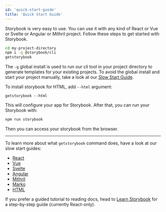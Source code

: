 ```yaml
---
id: 'quick-start-guide'
title: 'Quick Start Guide'
---
```


Storybook is very easy to use. You can use it with any kind of React or Vue or Svelte or Angular or Mithril project.
Follow these steps to get started with Storybook.

```sh
cd my-project-directory
npm i -g @storybook/cli
getstorybook
```
The `-g` global install is used to run our cli tool in your project directory to generate templates for your existing projects. To avoid the global install and start your project manually, take a look at our [Slow Start Guide](/basics/slow-start-guide/).

To install storybook for HTML, add `--html` argument:
```
getstorybook --html
```

This will configure your app for Storybook. After that, you can run your Storybook with:

```sh
npm run storybook
```

Then you can access your storybook from the browser.

* * *

To learn more about what `getstorybook` command does, have a look at our slow start guides:
* [React](/basics/guide-react/)
* [Vue](/basics/guide-vue/)
* [Svelte](/basics/guide-svelte/)
* [Angular](/basics/guide-angular/)
* [Mithril](/basics/guide-mithril/)
* [Marko](/basics/guide-marko/)
* [HTML](/basics/guide-html/)


If you prefer a guided tutorial to reading docs, head to [Learn Storybook](https://www.learnstorybook.com) for a step-by-step guide (currently React-only).
